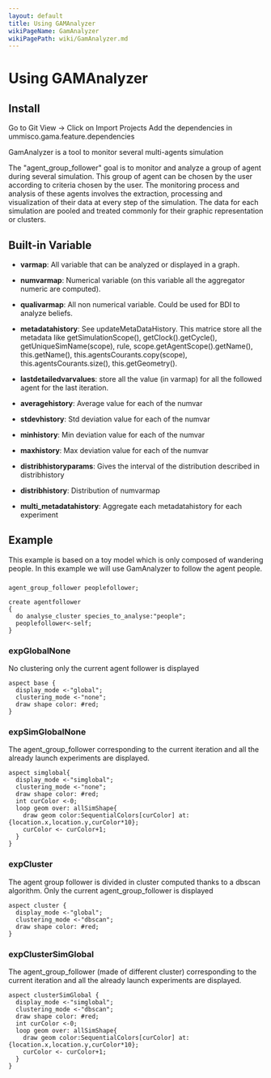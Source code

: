 ```yaml
---
layout: default
title: Using GAMAnalyzer
wikiPageName: GamAnalyzer
wikiPagePath: wiki/GamAnalyzer.md
---
```

[//]: # (startConcept|run_several_models_using_gamanalyzer)
# Using GAMAnalyzer

## Install

Go to Git View -> Click on Import Projects
Add the dependencies in ummisco.gama.feature.dependencies

GamAnalyzer is a tool to monitor several multi-agents simulation

The "agent_group_follower" goal is to monitor and analyze a group of agent during several simulation. This group of agent can be chosen by the user according to criteria chosen by the user. The monitoring process and analysis of these agents involves the extraction, processing and visualization of their data at every step of the simulation.  The data for each simulation are pooled and treated commonly for their graphic representation or clusters.

## Built-in Variable




* **varmap**: All variable that can be analyzed or displayed in a graph.

* **numvarmap**: Numerical variable (on this variable all the aggregator numeric are computed). 

* **qualivarmap**: All non numerical variable. Could be used for BDI to analyze beliefs.

* **metadatahistory**: See updateMetaDataHistory. This matrice store all the metadata like getSimulationScope(), getClock().getCycle(), getUniqueSimName(scope), rule, scope.getAgentScope().getName(), this.getName(), this.agentsCourants.copy(scope), this.agentsCourants.size(), this.getGeometry().


* **lastdetailedvarvalues**: store all the value (in varmap) for all the followed agent for the last iteration.



* **averagehistory**: Average value for each of the numvar 
* **stdevhistory**: Std deviation value for each of the numvar 
* **minhistory**: Min deviation value for each of the numvar 
* **maxhistory**: Max deviation value for each of the numvar
* **distribhistoryparams**: Gives the interval of the distribution described in distribhistory
* **distribhistory**: Distribution of numvarmap

* **multi_metadatahistory**: Aggregate each metadatahistory for each experiment 


## Example 

This example is based on a toy model which is only composed of wandering people. In this example we will use GamAnalyzer to follow the agent people. 

### 
```
agent_group_follower peoplefollower;
```
```
create agentfollower 
{
  do analyse_cluster species_to_analyse:"people";
  peoplefollower<-self;
}
```

### expGlobalNone
No clustering only the current agent follower is displayed
```
aspect base {
  display_mode <-"global";
  clustering_mode <-"none";
  draw shape color: #red;
}
```

### expSimGlobalNone 
The agent_group_follower corresponding to the current iteration and all the already launch experiments are displayed. 
```
aspect simglobal{
  display_mode <-"simglobal";
  clustering_mode <-"none";
  draw shape color: #red;
  int curColor <-0;
  loop geom over: allSimShape{
    draw geom color:SequentialColors[curColor] at:{location.x,location.y,curColor*10};
    curColor <- curColor+1;
  }
}
```
### expCluster
The agent group follower is divided in cluster computed thanks to a dbscan algorithm. Only the current agent_group_follower is displayed
```
aspect cluster {
  display_mode <-"global";
  clustering_mode <-"dbscan";
  draw shape color: #red;
}
```
### expClusterSimGlobal
The agent_group_follower (made of different cluster) corresponding to the current iteration and all the already launch experiments are displayed. 

```
aspect clusterSimGlobal {
  display_mode <-"simglobal";
  clustering_mode <-"dbscan";
  draw shape color: #red;
  int curColor <-0;
  loop geom over: allSimShape{
    draw geom color:SequentialColors[curColor] at:{location.x,location.y,curColor*10};
    curColor <- curColor+1;
  } 
}
```

[//]: # (endConcept|run_several_models_using_gamanalyzer)
